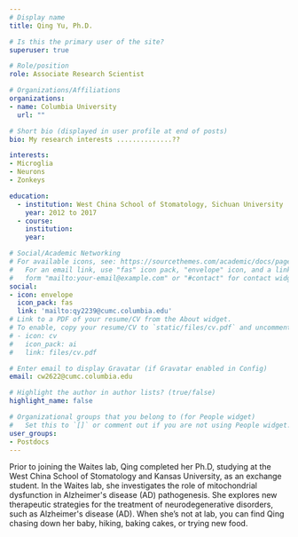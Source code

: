 ```yaml
---
# Display name
title: Qing Yu, Ph.D.

# Is this the primary user of the site?
superuser: true

# Role/position
role: Associate Research Scientist

# Organizations/Affiliations
organizations:
- name: Columbia University
  url: ""

# Short bio (displayed in user profile at end of posts)
bio: My research interests ..............??

interests:
- Microglia
- Neurons
- Zonkeys

education:
  - institution: West China School of Stomatology, Sichuan University
    year: 2012 to 2017
  - course: 
    institution: 
    year: 

# Social/Academic Networking
# For available icons, see: https://sourcethemes.com/academic/docs/page-builder/#icons
#   For an email link, use "fas" icon pack, "envelope" icon, and a link in the
#   form "mailto:your-email@example.com" or "#contact" for contact widget.
social:
- icon: envelope
  icon_pack: fas
  link: 'mailto:qy2239@cumc.columbia.edu'
# Link to a PDF of your resume/CV from the About widget.
# To enable, copy your resume/CV to `static/files/cv.pdf` and uncomment the lines below.
# - icon: cv
#   icon_pack: ai
#   link: files/cv.pdf

# Enter email to display Gravatar (if Gravatar enabled in Config)
email: cw2622@cumc.columbia.edu

# Highlight the author in author lists? (true/false)
highlight_name: false

# Organizational groups that you belong to (for People widget)
#   Set this to `[]` or comment out if you are not using People widget.
user_groups:
- Postdocs
---
```


Prior to joining the Waites lab, Qing completed her Ph.D, studying at the West China School of Stomatology and Kansas University, as an exchange student. In the Waites lab, she investigates the role of mitochondrial dysfunction in Alzheimer's disease (AD) pathogenesis. She explores new therapeutic strategies for the treatment of neurodegenerative disorders, such as Alzheimer's disease (AD). When she’s not at lab, you can find Qing chasing down her baby, hiking, baking cakes, or trying new food.
